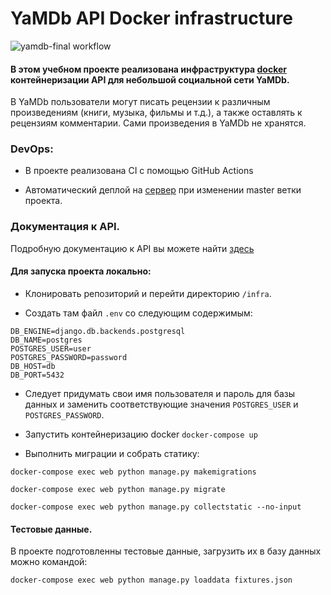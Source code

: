 # YaMDb API Docker infrastructure

![yamdb-final workflow](https://github.com/squisheelive/yamdb_final/actions/workflows/yamdb_workflow.yml/badge.svg)


#### В этом учебном проекте реализована инфраструктура [docker](https://www.docker.com/) контейнеризации API для небольшой социальной сети YaMDb.

В YaMDb пользователи могут писать рецензии к различным произведениям (книги, музыка, фильмы и т.д.), а также оставлять к рецензиям комментарии. Сами произведения в YaMDb не хранятся. 

### DevOps:

- В проекте реализована CI с помощью GitHub Actions

- Автоматический деплой на [сервер](http://51.250.14.26/api/v1/) при изменении master ветки проекта.

### Документация к API.
Подробную документацию к API вы можете найти [здесь](http://51.250.14.26/redoc)

#### Для запуска проекта локально:

- Клонировать репозиторий и перейти директорию `/infra`.

- Создать там файл `.env` со следующим содержимым:

```
DB_ENGINE=django.db.backends.postgresql
DB_NAME=postgres
POSTGRES_USER=user
POSTGRES_PASSWORD=password
DB_HOST=db
DB_PORT=5432
```

- Следует придумать свои имя пользователя и пароль для базы данных и заменить соответствующие значения `POSTGRES_USER` и `POSTGRES_PASSWORD`.

- Запустить контейнеризацию docker `docker-compose up`

- Выполнить миграции и собрать статику:

```
docker-compose exec web python manage.py makemigrations
```
```
docker-compose exec web python manage.py migrate
```
```
docker-compose exec web python manage.py collectstatic --no-input
```

#### Тестовые данные.

В проекте подготовленны тестовые данные, загрузить их в базу данных можно командой:

```
docker-compose exec web python manage.py loaddata fixtures.json
```

